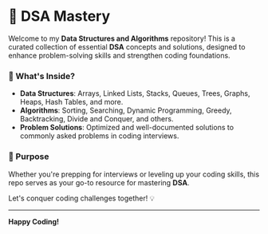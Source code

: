 # 🚀 DSA Mastery

Welcome to my **Data Structures and Algorithms** repository! This is a curated collection of essential **DSA** concepts and solutions, designed to enhance problem-solving skills and strengthen coding foundations.

### 📌 What's Inside?

- **Data Structures**: Arrays, Linked Lists, Stacks, Queues, Trees, Graphs, Heaps, Hash Tables, and more.
- **Algorithms**: Sorting, Searching, Dynamic Programming, Greedy, Backtracking, Divide and Conquer, and others.
- **Problem Solutions**: Optimized and well-documented solutions to commonly asked problems in coding interviews.

### 🎯 Purpose

Whether you're prepping for interviews or leveling up your coding skills, this repo serves as your go-to resource for mastering **DSA**.

Let's conquer coding challenges together! 💡

---

**Happy Coding!**
